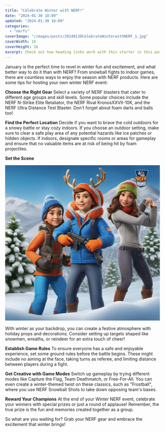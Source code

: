 ```yaml
---
title: "Celebrate Winter with NERF!"
date: "2024-01-30 18:09"
updated: "2024-01-30 18:09"
categories:
  - "nerfs"
coverImage: "/images/posts/20240130CelebrateWinterwithNERF_1.jpg"
coverWidth: 16
coverHeight: 16
excerpt: Check out how heading links work with this starter in this post.
---
```




January is the perfect time to revel in winter fun and excitement, and what better way to do it than with NERF? From snowball fights to indoor games, there are countless ways to enjoy the season with NERF products. Here are some tips for hosting your own winter NERF event:

**Choose the Right Gear**
Select a variety of NERF blasters that cater to different age groups and skill levels. Some popular choices include the NERF N-Strike Elite Retaliator, the NERF Rival KronosXXVII-10K, and the NERF Ultra Distance Test Blaster. Don't forget about foam darts and balls too!

**Find the Perfect Location**
Decide if you want to brave the cold outdoors for a snowy battle or stay cozy indoors. If you choose an outdoor setting, make sure to clear a safe play area of any potential hazards like ice patches or hidden objects. If indoors, designate specific rooms or areas for gameplay and ensure that no valuable items are at risk of being hit by foam projectiles.

**Set the Scene**

![20240130CelebrateWinterwithNERF_2](/images/posts/20240130CelebrateWinterwithNERF_2.jpg)

With winter as your backdrop, you can create a festive atmosphere with holiday props and decorations. Consider setting up targets shaped like snowmen, wreaths, or reindeer for an extra touch of cheer!

**Establish Game Rules**
To ensure everyone has a safe and enjoyable experience, set some ground rules before the battle begins. These might include no aiming at the face, taking turns as referee, and limiting distance between players during a fight.

**Get Creative with Game Modes**
Switch up gameplay by trying different modes like Capture the Flag, Team Deathmatch, or Free-For-All. You can even create a winter-themed twist on these classics, such as "Frostball", where you use NERF Snowball Shots to take down opposing team's bases.

**Reward Your Champions**
At the end of your Winter NERF event, celebrate your winners with special prizes or just a round of applause! Remember, the true prize is the fun and memories created together as a group.

So what are you waiting for? Grab your NERF gear and embrace the excitement that winter brings!

